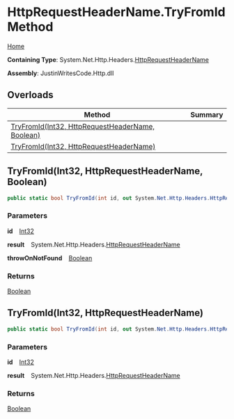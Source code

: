# HttpRequestHeaderName\.TryFromId Method

[Home](../../../../README.md)

**Containing Type**: System\.Net\.Http\.Headers\.[HttpRequestHeaderName](../README.md)

**Assembly**: JustinWritesCode\.Http\.dll

## Overloads

| Method | Summary |
| ------ | ------- |
| [TryFromId(Int32, HttpRequestHeaderName, Boolean)](#1294070288) | |
| [TryFromId(Int32, HttpRequestHeaderName)](#1641723093) | |

<a id="1294070288"></a>

## TryFromId\(Int32, HttpRequestHeaderName, Boolean\) 

```csharp
public static bool TryFromId(int id, out System.Net.Http.Headers.HttpRequestHeaderName result, bool throwOnNotFound)
```

### Parameters

**id** &ensp; [Int32](https://docs.microsoft.com/en-us/dotnet/api/system.int32)

**result** &ensp; System\.Net\.Http\.Headers\.[HttpRequestHeaderName](../README.md)

**throwOnNotFound** &ensp; [Boolean](https://docs.microsoft.com/en-us/dotnet/api/system.boolean)

### Returns

[Boolean](https://docs.microsoft.com/en-us/dotnet/api/system.boolean)

<a id="1641723093"></a>

## TryFromId\(Int32, HttpRequestHeaderName\) 

```csharp
public static bool TryFromId(int id, out System.Net.Http.Headers.HttpRequestHeaderName result)
```

### Parameters

**id** &ensp; [Int32](https://docs.microsoft.com/en-us/dotnet/api/system.int32)

**result** &ensp; System\.Net\.Http\.Headers\.[HttpRequestHeaderName](../README.md)

### Returns

[Boolean](https://docs.microsoft.com/en-us/dotnet/api/system.boolean)

